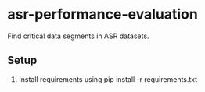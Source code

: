 # asr-performance-evaluation
Find critical data segments in ASR datasets.

## Setup
1. Install requirements using pip install -r requirements.txt